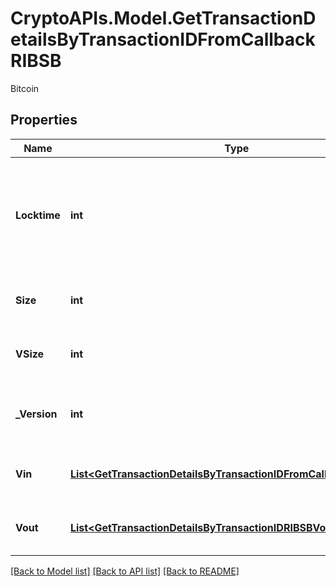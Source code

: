 # CryptoAPIs.Model.GetTransactionDetailsByTransactionIDFromCallbackRIBSB
Bitcoin

## Properties

Name | Type | Description | Notes
------------ | ------------- | ------------- | -------------
**Locktime** | **int** | Represents the time at which a particular transaction can be added to the blockchain. | 
**Size** | **int** | Represents the total size of this transaction. | 
**VSize** | **int** | Represents the virtual size of this transaction. | 
**_Version** | **int** | Represents the transaction version number. | 
**Vin** | [**List&lt;GetTransactionDetailsByTransactionIDFromCallbackRIBSBVin&gt;**](GetTransactionDetailsByTransactionIDFromCallbackRIBSBVin.md) | Represents the transaction inputs. | 
**Vout** | [**List&lt;GetTransactionDetailsByTransactionIDRIBSBVout&gt;**](GetTransactionDetailsByTransactionIDRIBSBVout.md) | Represents the transaction outputs. | 

[[Back to Model list]](../README.md#documentation-for-models) [[Back to API list]](../README.md#documentation-for-api-endpoints) [[Back to README]](../README.md)

